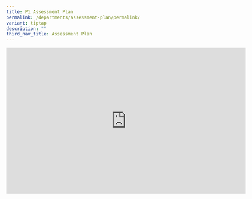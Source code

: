 ```yaml
---
title: P1 Assessment Plan
permalink: /departments/assessment-plan/permalink/
variant: tiptap
description: ""
third_nav_title: Assessment Plan
---
```

<div class="iframe-wrapper"><iframe height="389" width="640" allowfullscreen="true" frameborder="0" src="https://docs.google.com/presentation/d/e/2PACX-1vTZ5FKKFzkArdjVD-2CbEDBaWq2eKNmO9qY-43no43DVs82a9wbMuh_SYw0mGmm8Q/embed?start=false&amp;loop=false&amp;delayms=3000"></iframe></div><p></p>